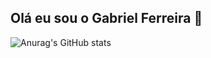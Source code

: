 ## Olá eu sou o Gabriel Ferreira 👋

![Anurag's GitHub stats](https://github-readme-stats.vercel.app/api?username=anuraghazra&theme=dark&show_icons=true)
